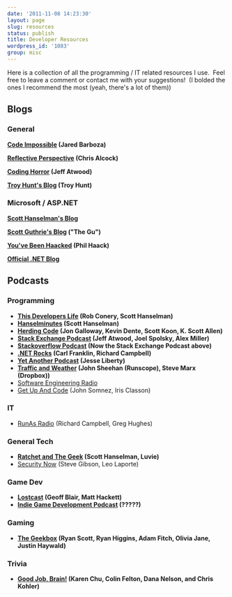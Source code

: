 ```yaml
---
date: '2011-11-08 14:23:30'
layout: page
slug: resources
status: publish
title: Developer Resources
wordpress_id: '1083'
group: misc
---
```


Here is a collection of all the programming / IT related resources I use.  Feel free to leave a comment or contact me with your suggestions!  (I bolded the ones I recommend the most (yeah, there's a lot of them))


## Blogs

### General

**[Code Impossible](http://codeimpossible.com/) (Jared Barboza)**

**[Reflective Perspective](http://blog.cwa.me.uk/) (Chris Alcock)**

**[Coding Horror](http://www.codinghorror.com/blog/) (Jeff Atwood)**

**[Troy Hunt's Blog](https://www.troyhunt.com/) (Troy Hunt)**


### Microsoft / ASP.NET

**[Scott Hanselman's Blog](http://www.hanselman.com/blog/)**

**[Scott Guthrie's Blog](http://weblogs.asp.net/scottgu/default.aspx) ("The Gu")**

**[You've Been Haacked](http://haacked.com) (Phil Haack)**

**[Official .NET Blog](https://blogs.msdn.microsoft.com/dotnet/)**


## Podcasts

### Programming

- **[This Developers Life](http://thisdeveloperslife.com/) (Rob Conery, Scott Hanselman)**
- **[Hanselminutes](http://hanselminutes.com/) (Scott Hanselman)**
- **[Herding Code](http://herdingcode.com/) (Jon Galloway, Kevin Dente, Scott Koon, K. Scott Allen)**
- **[Stack Exchange Podcast](http://blog.stackoverflow.com/category/podcasts/) (Jeff Atwood, Joel Spolsky, Alex Miller)**
- **[Stackoverflow Podcast](http://itc.conversationsnetwork.org/series/stackoverflow.html) (Now the Stack Exchange Podcast above)**
- **[.NET Rocks](http://www.dotnetrocks.com/) (Carl Franklin, Richard Campbell)**
- **[Yet Another Podcast](http://jesseliberty.com/podcast/) (Jesse Liberty)**
- **[Traffic and Weather](http://trafficandweather.io/) (John Sheehan (Runscope), Steve Marx (Dropbox))**
- [Software Engineering Radio](http://www.se-radio.net/)
- [Get Up And Code](http://getupandcode.com/) (John Somnez, Iris Classon)


### IT

- [RunAs Radio](http://www.runasradio.com/) (Richard Campbell, Greg Hughes)

### General Tech

- **[Ratchet and The Geek](http://ratchetandthegeek.com/) (Scott Hanselman, Luvie)**
- [Security Now](http://www.grc.com/securitynow.htm) (Steve Gibson, Leo Laporte)

### Game Dev

- **[Lostcast](http://www.lostdecadegames.com/lostcast/) (Geoff Blair, Matt Hackett)**
- **[Indie Game Development Podcast](http://www.indiegamepod.com/) (?????)**

### Gaming

- **[The Geekbox](http://www.geekbox.net/) (Ryan Scott, Ryan Higgins, Adam Fitch, Olivia Jane, Justin Haywald)**

### Trivia

- **[Good Job, Brain!](http://www.goodjobbrain.com/) (Karen Chu, Colin Felton, Dana Nelson, and Chris Kohler)**



<!-- Defunct Podcasts -->
<!--
- **[Deep Fried Bytes](http://deepfriedbytes.com/) (Keith Elder, Chris Woodruff)**
- **[HNpod](http://hnpod.com/) (Michael Mahemoff, having been started by Alex Muir)**
- [The JavaScript Show](http://javascriptshow.com/) (Peter Coope, Jason Seifer)
- [The Smackdown](http://www.mswhs.com/2010/02/developer-smackdown-podcast-on-whs/) (Mark Nichols, Chris Sells)
- [yayQuery](http://yayquery.com/)
- [The Official jQuery Podcast](http://podcast.jquery.com/)
- [The DevShow](http://5by5.tv/devshow) (Now Retired) (Dan Benjamin, Jason Seifer)
-->
